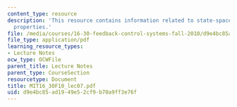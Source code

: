 ```yaml
---
content_type: resource
description: 'This resource contains information related to state-space models: basic
  properties.'
file: /media/courses/16-30-feedback-control-systems-fall-2010/d9e4bc85ad1949e52cf9b70a9ff3e76f_MIT16_30F10_lec07.pdf
file_type: application/pdf
learning_resource_types:
- Lecture Notes
ocw_type: OCWFile
parent_title: Lecture Notes
parent_type: CourseSection
resourcetype: Document
title: MIT16_30F10_lec07.pdf
uid: d9e4bc85-ad19-49e5-2cf9-b70a9ff3e76f
---
```

